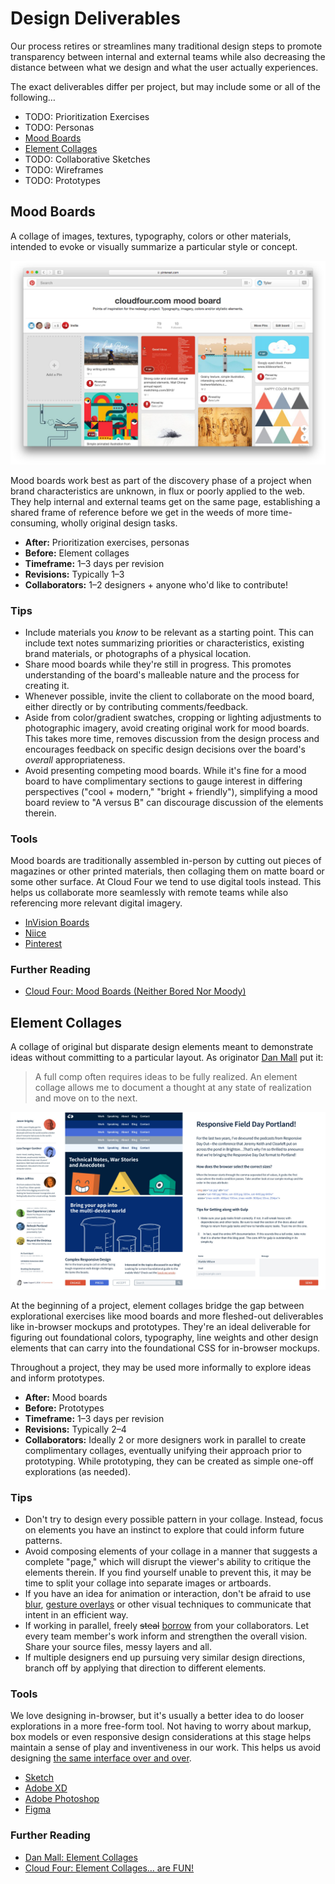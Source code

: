 # Design Deliverables

Our process retires or streamlines many traditional design steps to promote transparency between internal and external teams while also decreasing the distance between what we design and what the user actually experiences.

The exact deliverables differ per project, but may include some or all of the following…

- TODO: Prioritization Exercises
- TODO: Personas
- [Mood Boards](#mood-boards)
- [Element Collages](#element-collages)
- TODO: Collaborative Sketches
- TODO: Wireframes
- TODO: Prototypes

## Mood Boards

A collage of images, textures, typography, colors or other materials, intended to evoke or visually summarize a particular style or concept.

![](./images/moodboard-cloudfour.png)

Mood boards work best as part of the discovery phase of a project when brand characteristics are unknown, in flux or poorly applied to the web. They help internal and external teams get on the same page, establishing a shared frame of reference before we get in the weeds of more time-consuming, wholly original design tasks.

- **After:** Prioritization exercises, personas
- **Before:** Element collages
- **Timeframe:** 1–3 days per revision
- **Revisions:** Typically 1–3
- **Collaborators:** 1–2 designers + anyone who'd like to contribute!

### Tips

- Include materials you _know_ to be relevant as a starting point. This can include text notes summarizing priorities or characteristics, existing brand materials, or photographs of a physical location.
- Share mood boards while they're still in progress. This promotes understanding of the board's malleable nature and the process for creating it.
- Whenever possible, invite the client to collaborate on the mood board, either directly or by contributing comments/feedback.
- Aside from color/gradient swatches, cropping or lighting adjustments to photographic imagery, avoid creating original work for mood boards. This takes more time, removes discussion from the design process and encourages feedback on specific design decisions over the board's _overall_ appropriateness.
- Avoid presenting competing mood boards. While it's fine for a mood board to have complimentary sections to gauge interest in differing perspectives ("cool + modern," "bright + friendly"), simplifying a mood board review to "A versus B" can discourage discussion of the elements therein.

### Tools

Mood boards are traditionally assembled in-person by cutting out pieces of magazines or other printed materials, then collaging them on matte board or some other surface. At Cloud Four we tend to use digital tools instead. This helps us collaborate more seamlessly with remote teams while also referencing more relevant digital imagery.

- [InVision Boards](https://www.invisionapp.com/blog/boards-share-design-inspiration-assets/)
- [Niice](https://niice.co/)
- [Pinterest](https://www.pinterest.com/)

### Further Reading

- [Cloud Four: Mood Boards (Neither Bored Nor Moody)](https://cloudfour.com/thinks/mood-boards/)

## Element Collages

A collage of original but disparate design elements meant to demonstrate ideas without committing to a particular layout. As originator [Dan Mall](http://v3.danielmall.com/articles/rif-element-collages/) put it:

> A full comp often requires ideas to be fully realized. An element collage allows me to document a thought at any state of realization and move on to the next.

![](./images/elementcollage-cloudfour.jpg)

At the beginning of a project, element collages bridge the gap between explorational exercises like mood boards and more fleshed-out deliverables like in-browser mockups and prototypes. They're an ideal deliverable for figuring out foundational colors, typography, line weights and other design elements that can carry into the foundational CSS for in-browser mockups.

Throughout a project, they may be used more informally to explore ideas and inform prototypes.

- **After:** Mood boards
- **Before:** Prototypes
- **Timeframe:** 1–3 days per revision
- **Revisions:** Typically 2–4
- **Collaborators:** Ideally 2 or more designers work in parallel to create complimentary collages, eventually unifying their approach prior to prototyping. While prototyping, they can be created as simple one-off explorations (as needed).

### Tips

- Don't try to design every possible pattern in your collage. Instead, focus on elements you have an instinct to explore that could inform future patterns.
- Avoid composing elements of your collage in a manner that suggests a complete "page," which will disrupt the viewer's ability to critique the elements therein. If you find yourself unable to prevent this, it may be time to split your collage into separate images or artboards.
- If you have an idea for animation or interaction, don't be afraid to use [blur](http://v3.danielmall.com/articles/rif-element-collages/rif-element-collage-sample.png), [gesture overlays](https://www.lukew.com/ff/entry.asp?1071) or other visual techniques to communicate that intent in an efficient way.
- If working in parallel, freely <del>steal</del> <ins>borrow</ins> from your collaborators. Let every team member's work inform and strengthen the overall vision. Share your source files, messy layers and all.
- If multiple designers end up pursuing very similar design directions, branch off by applying that direction to different elements.

### Tools

We love designing in-browser, but it's usually a better idea to do looser explorations in a more free-form tool. Not having to worry about markup, box models or even responsive design considerations at this stage helps maintain a sense of play and inventiveness in our work. This helps us avoid designing [the same interface over and over](http://www.novolume.co.uk/blog/all-websites-look-the-same/).

- [Sketch](https://www.sketchapp.com/)
- [Adobe XD](http://www.adobe.com/products/experience-design.html)
- [Adobe Photoshop](http://www.adobe.com/products/photoshop.html)
- [Figma](https://www.figma.com/)

### Further Reading

- [Dan Mall: Element Collages](http://v3.danielmall.com/articles/rif-element-collages/)
- [Cloud Four: Element Collages… are FUN!](https://cloudfour.com/thinks/element-collages-are-fun/)